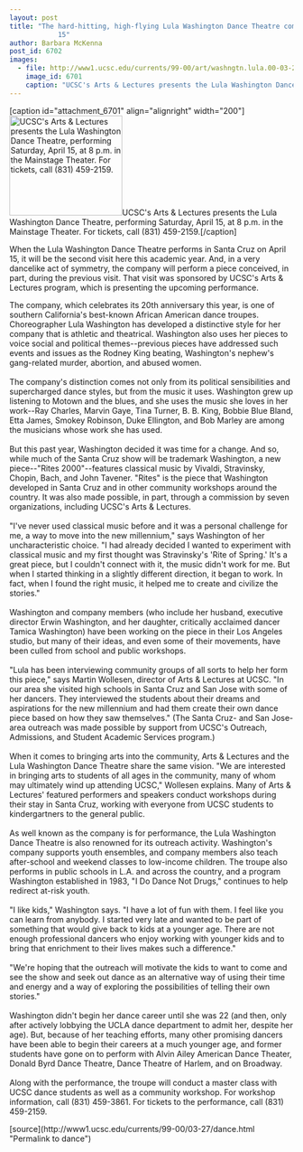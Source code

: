 ```yaml
---
layout: post
title: "The hard-hitting, high-flying Lula Washington Dance Theatre comes to UCSC April
			15"
author: Barbara McKenna
post_id: 6702
images:
  - file: http://www1.ucsc.edu/currents/99-00/art/washngtn.lula.00-03-27.200.jpg
    image_id: 6701
    caption: "UCSC's Arts & Lectures presents the Lula Washington Dance Theatre, performing Saturday, April 15, at 8 p.m. in the Mainstage Theater. For tickets, call (831) 459-2159."
---
```


[caption id="attachment_6701" align="alignright" width="200"]<a href="http://localhost/mysite/wp-content/uploads/2000/03/washngtn.lula.00-03-27.200.jpg"><img class="size-full wp-image-6701" src="http://localhost/mysite/wp-content/uploads/2000/03/washngtn.lula.00-03-27.200.jpg" alt="UCSC's Arts & Lectures presents the Lula Washington Dance Theatre, performing Saturday, April 15, at 8 p.m. in the Mainstage Theater. For tickets, call (831) 459-2159." width="200" height="177" /></a>UCSC's Arts & Lectures presents the Lula Washington Dance Theatre, performing Saturday, April 15, at 8 p.m. in the Mainstage Theater. For tickets, call (831) 459-2159.[/caption]
<p>
  When the Lula Washington Dance Theatre performs in Santa Cruz on April 15, it will be the second visit here this academic year. And, in a very dancelike act of symmetry, the company will perform a piece conceived, in part, during the previous visit. That visit was sponsored by UCSC's Arts &amp; Lectures program, which is presenting the upcoming performance.
</p>The company, which celebrates its 20th anniversary this year, is one of southern California's best-known African American dance troupes. Choreographer Lula Washington has developed a distinctive style for her company that is athletic and theatrical. Washington also uses her pieces to voice social and political themes--previous pieces have addressed such events and issues as the Rodney King beating, Washington's nephew's gang-related murder, abortion, and abused women.<br>
<br>
The company's distinction comes not only from its political sensibilities and supercharged dance styles, but from the music it uses. Washington grew up listening to Motown and the blues, and she uses the music she loves in her work--Ray Charles, Marvin Gaye, Tina Turner, B. B. King, Bobbie Blue Bland, Etta James, Smokey Robinson, Duke Ellington, and Bob Marley are among the musicians whose work she has used.<br>
<br>
But this past year, Washington decided it was time for a change. And so, while much of the Santa Cruz show will be trademark Washington, a new piece--"Rites 2000"--features classical music by Vivaldi, Stravinsky, Chopin, Bach, and John Tavener. "Rites" is the piece that Washington developed in Santa Cruz and in other community workshops around the country. It was also made possible, in part, through a commission by seven organizations, including UCSC's Arts &amp; Lectures.<br>
<br>
"I've never used classical music before and it was a personal challenge for me, a way to move into the new millennium," says Washington of her uncharacteristic choice. "I had already decided I wanted to experiment with classical music and my first thought was Stravinsky's 'Rite of Spring.' It's a great piece, but I couldn't connect with it, the music didn't work for me. But when I started thinking in a slightly different direction, it began to work. In fact, when I found the right music, it helped me to create and civilize the stories."<br>
<br>
Washington and company members (who include her husband, executive director Erwin Washington, and her daughter, critically acclaimed dancer Tamica Washington) have been working on the piece in their Los Angeles studio, but many of their ideas, and even some of their movements, have been culled from school and public workshops.<br>
<br>
"Lula has been interviewing community groups of all sorts to help her form this piece," says Martin Wollesen, director of Arts &amp; Lectures at UCSC. "In our area she visited high schools in Santa Cruz and San Jose with some of her dancers. They interviewed the students about their dreams and aspirations for the new millennium and had them create their own dance piece based on how they saw themselves." (The Santa Cruz- and San Jose-area outreach was made possible by support from UCSC's Outreach, Admissions, and Student Academic Services program.)<br>
<br>
When it comes to bringing arts into the community, Arts &amp; Lectures and the Lula Washington Dance Theatre share the same vision. "We are interested in bringing arts to students of all ages in the community, many of whom may ultimately wind up attending UCSC," Wollesen explains. Many of Arts &amp; Lectures' featured performers and speakers conduct workshops during their stay in Santa Cruz, working with everyone from UCSC students to kindergartners to the general public.<br>
<br>
As well known as the company is for performance, the Lula Washington Dance Theatre is also renowned for its outreach activity. Washington's company supports youth ensembles, and company members also teach after-school and weekend classes to low-income children. The troupe also performs in public schools in L.A. and across the country, and a program Washington established in 1983, "I Do Dance Not Drugs," continues to help redirect at-risk youth.<br>
<br>
"I like kids," Washington says. "I have a lot of fun with them. I feel like you can learn from anybody. I started very late and wanted to be part of something that would give back to kids at a younger age. There are not enough professional dancers who enjoy working with younger kids and to bring that enrichment to their lives makes such a difference."<br>
<br>
"We're hoping that the outreach will motivate the kids to want to come and see the show and seek out dance as an alternative way of using their time and energy and a way of exploring the possibilities of telling their own stories."<br>
<br>
Washington didn't begin her dance career until she was 22 (and then, only after actively lobbying the UCLA dance department to admit her, despite her age). But, because of her teaching efforts, many other promising dancers have been able to begin their careers at a much younger age, and former students have gone on to perform with Alvin Ailey American Dance Theater, Donald Byrd Dance Theatre, Dance Theatre of Harlem, and on Broadway.<br>
<br>
Along with the performance, the troupe will conduct a master class with UCSC dance students as well as a community workshop. For workshop information, call (831) 459-3861. For tickets to the performance, call (831) 459-2159.
<p>

</p>
[source](http://www1.ucsc.edu/currents/99-00/03-27/dance.html "Permalink to dance")
